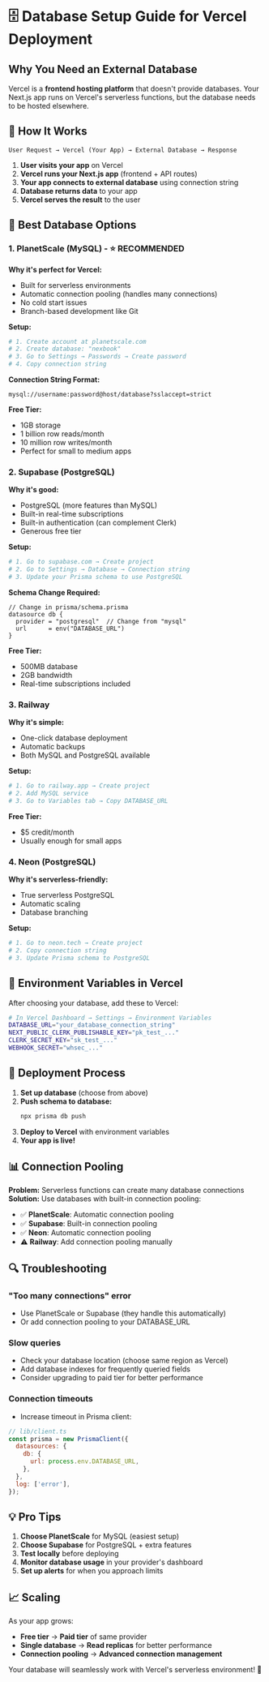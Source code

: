 # 🗄️ Database Setup Guide for Vercel Deployment

## Why You Need an External Database

Vercel is a **frontend hosting platform** that doesn't provide databases. Your Next.js app runs on Vercel's serverless functions, but the database needs to be hosted elsewhere.

## 🔄 How It Works

```
User Request → Vercel (Your App) → External Database → Response
```

1. **User visits your app** on Vercel
2. **Vercel runs your Next.js app** (frontend + API routes)
3. **Your app connects to external database** using connection string
4. **Database returns data** to your app
5. **Vercel serves the result** to the user

## 🎯 Best Database Options

### 1. PlanetScale (MySQL) - ⭐ RECOMMENDED

**Why it's perfect for Vercel:**
- Built for serverless environments
- Automatic connection pooling (handles many connections)
- No cold start issues
- Branch-based development like Git

**Setup:**
```bash
# 1. Create account at planetscale.com
# 2. Create database: "nexbook"
# 3. Go to Settings → Passwords → Create password
# 4. Copy connection string
```

**Connection String Format:**
```
mysql://username:password@host/database?sslaccept=strict
```

**Free Tier:**
- 1GB storage
- 1 billion row reads/month
- 10 million row writes/month
- Perfect for small to medium apps

### 2. Supabase (PostgreSQL)

**Why it's good:**
- PostgreSQL (more features than MySQL)
- Built-in real-time subscriptions
- Built-in authentication (can complement Clerk)
- Generous free tier

**Setup:**
```bash
# 1. Go to supabase.com → Create project
# 2. Go to Settings → Database → Connection string
# 3. Update your Prisma schema to use PostgreSQL
```

**Schema Change Required:**
```prisma
// Change in prisma/schema.prisma
datasource db {
  provider = "postgresql"  // Change from "mysql"
  url      = env("DATABASE_URL")
}
```

**Free Tier:**
- 500MB database
- 2GB bandwidth
- Real-time subscriptions included

### 3. Railway

**Why it's simple:**
- One-click database deployment
- Automatic backups
- Both MySQL and PostgreSQL available

**Setup:**
```bash
# 1. Go to railway.app → Create project
# 2. Add MySQL service
# 3. Go to Variables tab → Copy DATABASE_URL
```

**Free Tier:**
- $5 credit/month
- Usually enough for small apps

### 4. Neon (PostgreSQL)

**Why it's serverless-friendly:**
- True serverless PostgreSQL
- Automatic scaling
- Database branching

**Setup:**
```bash
# 1. Go to neon.tech → Create project
# 2. Copy connection string
# 3. Update Prisma schema to PostgreSQL
```

## 🔧 Environment Variables in Vercel

After choosing your database, add these to Vercel:

```bash
# In Vercel Dashboard → Settings → Environment Variables
DATABASE_URL="your_database_connection_string"
NEXT_PUBLIC_CLERK_PUBLISHABLE_KEY="pk_test_..."
CLERK_SECRET_KEY="sk_test_..."
WEBHOOK_SECRET="whsec_..."
```

## 🚀 Deployment Process

1. **Set up database** (choose from above)
2. **Push schema to database:**
   ```bash
   npx prisma db push
   ```
3. **Deploy to Vercel** with environment variables
4. **Your app is live!**

## 📊 Connection Pooling

**Problem:** Serverless functions can create many database connections
**Solution:** Use databases with built-in connection pooling:

- ✅ **PlanetScale**: Automatic connection pooling
- ✅ **Supabase**: Built-in connection pooling
- ✅ **Neon**: Automatic connection pooling
- ⚠️ **Railway**: Add connection pooling manually

## 🔍 Troubleshooting

### "Too many connections" error
- Use PlanetScale or Supabase (they handle this automatically)
- Or add connection pooling to your DATABASE_URL

### Slow queries
- Check your database location (choose same region as Vercel)
- Add database indexes for frequently queried fields
- Consider upgrading to paid tier for better performance

### Connection timeouts
- Increase timeout in Prisma client:
```javascript
// lib/client.ts
const prisma = new PrismaClient({
  datasources: {
    db: {
      url: process.env.DATABASE_URL,
    },
  },
  log: ['error'],
});
```

## 💡 Pro Tips

1. **Choose PlanetScale** for MySQL (easiest setup)
2. **Choose Supabase** for PostgreSQL + extra features
3. **Test locally** before deploying
4. **Monitor database usage** in your provider's dashboard
5. **Set up alerts** for when you approach limits

## 📈 Scaling

As your app grows:
- **Free tier** → **Paid tier** of same provider
- **Single database** → **Read replicas** for better performance
- **Connection pooling** → **Advanced connection management**

Your database will seamlessly work with Vercel's serverless environment! 🎉
